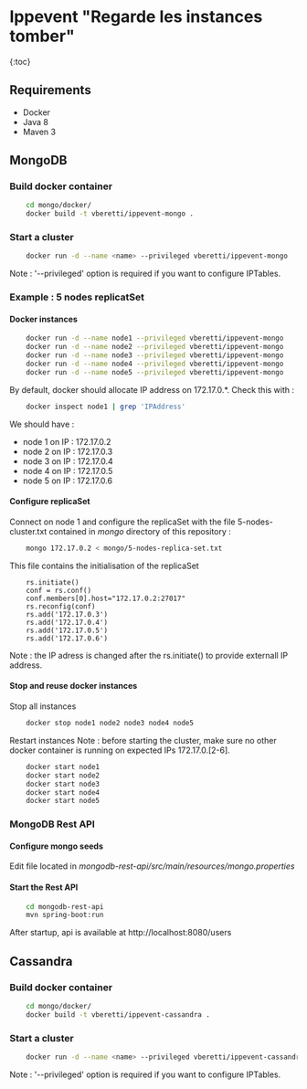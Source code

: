 Ippevent "Regarde les instances tomber"
===================

{:toc}

## Requirements

* Docker
* Java 8
* Maven 3

## MongoDB

### Build docker container
```sh
    cd mongo/docker/
    docker build -t vberetti/ippevent-mongo .
```
### Start a cluster
```sh
    docker run -d --name <name> --privileged vberetti/ippevent-mongo
```
Note : '--privileged' option is required if you want to configure IPTables.

### Example : 5 nodes replicatSet

#### Docker instances

```sh
    docker run -d --name node1 --privileged vberetti/ippevent-mongo
    docker run -d --name node2 --privileged vberetti/ippevent-mongo
    docker run -d --name node3 --privileged vberetti/ippevent-mongo
    docker run -d --name node4 --privileged vberetti/ippevent-mongo
    docker run -d --name node5 --privileged vberetti/ippevent-mongo
```
By default, docker should allocate IP address on 172.17.0.*.
Check this with :
```sh
    docker inspect node1 | grep 'IPAddress'
```
We should have :
* node 1 on IP : 172.17.0.2
* node 2 on IP : 172.17.0.3
* node 3 on IP : 172.17.0.4
* node 4 on IP : 172.17.0.5
* node 5 on IP : 172.17.0.6

#### Configure replicaSet

Connect on node 1 and configure the replicaSet with the file 5-nodes-cluster.txt contained in _mongo_ directory of this repository :
```sh
    mongo 172.17.0.2 < mongo/5-nodes-replica-set.txt
```
This file contains the initialisation of the replicaSet
```
    rs.initiate()
    conf = rs.conf()
    conf.members[0].host="172.17.0.2:27017"
    rs.reconfig(conf)
    rs.add('172.17.0.3')
    rs.add('172.17.0.4')
    rs.add('172.17.0.5')
    rs.add('172.17.0.6')
```
Note : the IP adress is changed after the rs.initiate() to provide externall IP address.

#### Stop and reuse docker instances
Stop all instances
```sh
    docker stop node1 node2 node3 node4 node5
```

Restart instances
Note : before starting the cluster, make sure no other docker container is running on expected IPs 172.17.0.[2-6].
```sh
    docker start node1
    docker start node2
    docker start node3
    docker start node4
    docker start node5
```
### MongoDB Rest API
#### Configure mongo seeds
Edit file located in _mongodb-rest-api/src/main/resources/mongo.properties_
#### Start the Rest API
```sh
    cd mongodb-rest-api
    mvn spring-boot:run
```
After startup, api is available at http://localhost:8080/users

## Cassandra
### Build docker container
```sh
    cd mongo/docker/
    docker build -t vberetti/ippevent-cassandra .
```
### Start a cluster
```sh
    docker run -d --name <name> --privileged vberetti/ippevent-cassandra
```
Note : '--privileged' option is required if you want to configure IPTables.

